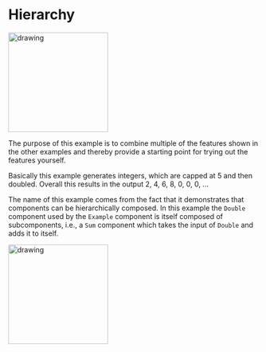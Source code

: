 <!-- (c) https://github.com/MontiCore/monticore -->
# Hierarchy

<img src="../../docs/HierarchyExample.png" alt="drawing" height="200px"/>

The purpose of this example is to combine multiple of the features shown in the
other examples and thereby provide a starting point for trying out the features
yourself.

Basically this example generates integers, which are capped at 5 and then 
doubled. Overall this results in the output 2, 4, 6, 8, 0, 0, 0, ...

The name of this example comes from the fact that it demonstrates that 
components can be hierarchically composed. In this example the `Double` 
component used by the `Example` component is itself composed of subcomponents,
i.e., a `Sum` component which takes the input of `Double` and adds it to itself.

<img src="../../docs/HierarchyDouble.png" alt="drawing" height="200px"/>
